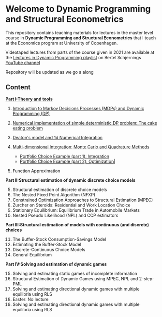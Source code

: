 # Welcome to Dynamic Programming and Structural Econometrics

This repository contains teaching materials for lectures in the master level course in **Dynamic Programming and Structural Econometrics** that I teach at the Economics program at University of Copenhagen. 

Videotaped lectures from parts of the course given in 2021 are available at the [Lectures in Dynamic Programming playlist](https://www.youtube.com/watch?v=SbVIgzWt8So&list=PLzkJu0O0lYnEpJNYJ4Ent_qckS0OKkYYg) on Bertel Schjernings [YouTube channel](https://www.youtube.com/user/BSchjerning)

Repository will be updated as we go a along

## Content
**[Part I:Theory and tools](https://github.com/bschjerning/dp_ucph/tree/main/1_theory_tools)**                                                     

1. [Introduction to Markov Decisions Processes (MDPs) and Dynamic Programming (DP)](https://github.com/bschjerning/dp_ucph/blob/main/1_theory_tools/01_dp_intro.ipynb)
1. [Numerical implementation of simple deterministic DP problem: The cake eating problem](https://github.com/bschjerning/dp_ucph/blob/main/1_theory_tools/02_cake_eating_example.ipynb) 
1. [Deaton's model and 1d Numerical Integration](https://github.com/bschjerning/dp_ucph/blob/main/1_theory_tools/03_deaton_1d_integration.ipynb)

1. [Multi-dimensional Integration: Monte Carlo and Quadrature Methods](https://github.com/bschjerning/dp_ucph/blob/main/1_theory_tools/04_multi_d_integration.ipynb)
    - [Portfolio Choice Example (part 1): Integration](https://github.com/bschjerning/dp_ucph/blob/main/1_theory_tools/04a_portfolio_integration.ipynb)
    - [Portfolio Choice Example (part 2): Optimization](https://github.com/bschjerning/dp_ucph/blob/main/1_theory_tools/04b_portfolio_optimal.ipynb)| 

1. Function Approximation

**Part II:Structural estimation of dynamic discrete choice models**

5. Structural estimation of discrete choice models                      
1. The Nested Fixed Point Algorithm (NFXP)                              
1. Constrained Optimization Approaches to Structural Estimation (MPEC) 
1. Zurcher on Steroids: Residential and Work Location Choice            
1. Stationary Equilibrium: Equilibrium Trade in Automobile Markets      
1. Nested Pseudo Likelihood (NPL) and CCP estimators                    

**Part III:Structural estimation of models with continuous (and discrete) choices**

11. The Buffer-Stock Consumption-Savings Model
1. Estimating the Buffer-Stock Model          
1. Discrete-Continuous Choice Models          
1. General Equilibrium                        

**Part IV:Solving and estimation of dynamic games**				

15. Solving and estimating static games of incomplete information                          
1. Structural Estimation of Dynamic Games using MPEC, NPL and 2-step-PML                  
1. Solving  and estimating directional dynamic games with multiple equilibria using RLS  
1. Easter: No lecture                                                                     
1. Solving  and estimating directional dynamic games with multiple equilibria using RLS   






